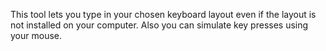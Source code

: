 This tool lets you type in your chosen keyboard layout even if the layout is not installed on your computer. Also you can simulate key presses using your mouse.
